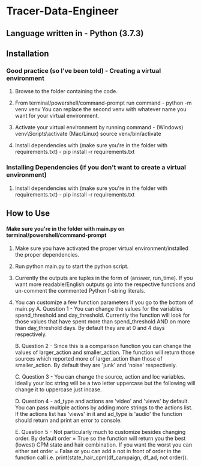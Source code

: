 # Tracer-Data-Engineer

## Language written in - Python (3.7.3)

## Installation

### Good practice (so I've been told) - Creating a virtual environment

1. Browse to the folder containing the code.

2. From terminal/powershell/command-prompt run command - 
    python -m venv venv
    You can replace the second venv with whatever name you want for your virtual environment.
    
3. Activate your virtual environment by running command - 
    (Windows) venv\Scripts\activate
    (Mac/Linux) source venv/bin/activate
    
4. Install dependencies with (make sure you're in the folder with requirements.txt) - 
    pip install -r requirements.txt
    

### Installing Dependencies (if you don't want to create a virtual environment) 

1. Install dependencies with (make sure you're in the folder with requirements.txt) - 
    pip install -r requirements.txt
    

## How to Use

#### Make sure you're in the folder with main.py on terminal/powershell/command-prompt


1. Make sure you have activated the proper virtual environment/installed the proper dependencies.

2. Run python main.py to start the python script.

3. Currently the outputs are tuples in the form of (answer, run_time). If you want more readable/English outputs go into the respective functions and un-comment the commented Python f-string literals.

4. You can customize a few function parameters if you go to the bottom of main.py
    A. Question 1 - You can change the values for the variables spend_threshold and day_threshold. Currently the function will look for those values that have spent more than spend_threshold AND on more than day_threshold days. By default they are at 0 and 4 days respectively.
    
    B. Question 2 - Since this is a comparison function you can change the values of larger_action and smaller_action. The function will return those sources which reported more of larger_action than those of smaller_action. By default they are 'junk' and 'noise' respectively.
    
    C. Question 3 - You can change the source, action and loc variables. Ideally your loc string will be a two letter uppercase but the following will change it to uppercase just incase.
    
    D. Question 4 - ad_type and actions are 'video' and 'views' by default. You can pass multiple actions by adding more strings to the actions list. If the actions list has 'views' in it and ad_type is 'audio' the function should return and print an error to console.
    
    E. Question 5 - Not particularly much to customize besides changing order. By default order = True so the function will return you the best (lowest) CPM state and hair combination. If you want the worst you can either set order = False or you can add a not in front of order in the function call i.e.  print(state_hair_cpm(df_campaign, df_ad, not order)).
